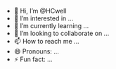 - 👋 Hi, I’m @HCwell
- 👀 I’m interested in ...
- 🌱 I’m currently learning ...
- 💞️ I’m looking to collaborate on ...
- 📫 How to reach me ...
- 😄 Pronouns: ...
- ⚡ Fun fact: ...

<!---
HCwell/HCwell is a ✨ special ✨ repository because its `README.md` (this file) appears on your GitHub profile.
You can click the Preview link to take a look at your changes.
--->
